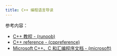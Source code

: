 ```yaml
---
title: C++ 编程语言导读
---
```


参考内容：

- [C++ 教程 - (runoob)](https://www.runoob.com/cplusplus/cpp-tutorial.html)
- [C++ reference - (cppreference)](https://en.cppreference.com/w/)
- [Microsoft C++、C 和汇编程序文档 - (microsoft)](https://learn.microsoft.com/zh-cn/cpp/?view=msvc-170)
